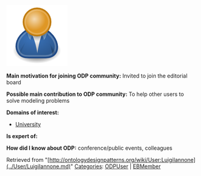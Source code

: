 [![Image:ODPUser.png](../images/a/a6/ODPUser.png)](../Image/ODPUser.png.md "Image:ODPUser.png")




  





__Main motivation for joining ODP community:__ Invited to join the editorial board


__Possible main contribution to ODP community:__ To help other users to solve modeling problems


__Domains of interest:__



* [University](../Community/University.md "Community:University")


__Is expert of:__


  

__How did I know about ODP:__ conference/public events, colleagues






Retrieved from "[http://ontologydesignpatterns.org/wiki/User:LuigiIannone](../User/LuigiIannone.md)"
 [Categories](http://ontologydesignpatterns.org/wiki/Special:Categories "Special:Categories"): [ODPUser](../Category/ODPUser.md "Category:ODPUser") | [EBMember](../Category/EBMember.md "Category:EBMember")